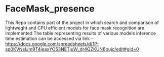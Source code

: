 # FaceMask_presence
This Repo contains part of the project in which search and comparison of lightweght and CPU efficient models for face mask recognition are implemented
The table representing results of various models inference time estimation can be accessed via link - https://docs.google.com/spreadsheets/d/1P-sp0KVNsIJm9T4jeaxYO53NETjuW_dr4QZKUN6bujc/edit#gid=0

